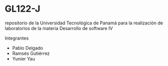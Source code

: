 # GL122-J
repositorio de la Universidad Tecnológica de Panamá para la realización de laboratorios de la materia Desarrollo de software IV

Integrantes 
* Pablo Delgado
* Ramsés Gutiérrez
* Yunier Yau
